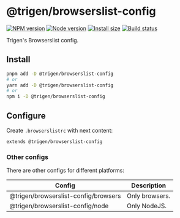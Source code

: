 # @trigen/browserslist-config

[![NPM version][npm]][npm-url]
[![Node version][node]][node-url]
[![Install size][size]][size-url]
[![Build status][build]][build-url]

[npm]: https://img.shields.io/npm/v/%40trigen/browserslist-config.svg
[npm-url]: https://www.npmjs.com/package/@trigen/browserslist-config

[node]: https://img.shields.io/node/v/%40trigen/browserslist-config.svg
[node-url]: https://nodejs.org

[size]: https://packagephobia.com/badge?p=@trigen/browserslist-config
[size-url]: https://packagephobia.com/result?p=@trigen/browserslist-config

[build]: https://img.shields.io/github/actions/workflow/status/TrigenSoftware/scripts/ci.yml?branch=main
[build-url]: https://github.com/TrigenSoftware/scripts/actions

Trigen's Browserslist config.

## Install

```bash
pnpm add -D @trigen/browserslist-config
# or
yarn add -D @trigen/browserslist-config
# or
npm i -D @trigen/browserslist-config
```

## Configure

Create `.browserslistrc` with next content:

```
extends @trigen/browserslist-config
```

### Other configs

There are other configs for different platforms:

| Config | Description |
|--------|-------------|
| @trigen/browserslist-config/browsers | Only browsers. |
| @trigen/browserslist-config/node | Only NodeJS. |
